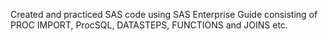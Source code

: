 Created and practiced SAS code using SAS Enterprise Guide consisting of PROC IMPORT, ProcSQL, DATASTEPS,  FUNCTIONS and JOINS etc. 
